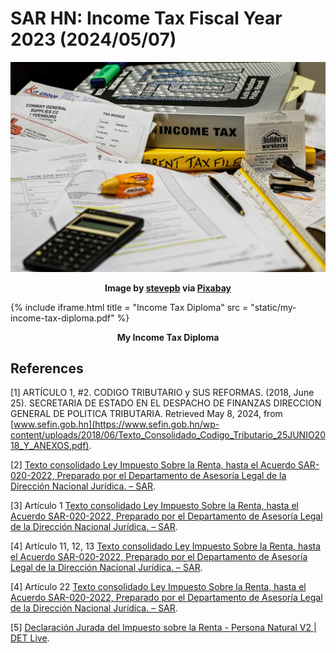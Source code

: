 <!-- Copyright (c) 2024 Tobias Briones. All rights reserved. -->
<!-- SPDX-License-Identifier: CC-BY-4.0 -->
<!-- This file is part of https://github.com/tobiasbriones/blog -->

# SAR HN: Income Tax Fiscal Year 2023 (2024/05/07)

<img src="images/sar-hn-_-income-tax-fiscal-year-2023-2024-05-07.jpg" alt="Income Tax">

<p align="center">
<b>
Image by
<a href="https://pixabay.com/users/stevepb-282134/">stevepb</a> via
<a href="https://pixabay.com/photos/income-tax-calculation-calculate-491626/">Pixabay</a>
</b>
</p>

{% include iframe.html title = "Income Tax Diploma"
src = "static/my-income-tax-diploma.pdf"
%}

<p align="center">
<b>
My Income Tax Diploma
</b>
</p>

## References

[1] ARTÍCULO 1, #2. CODIGO TRIBUTARIO y SUS REFORMAS. (2018, June 25).
SECRETARIA DE ESTADO EN EL DESPACHO DE FINANZAS DIRECCION GENERAL DE POLITICA
TRIBUTARIA. Retrieved May 8, 2024,
from [www.sefin.gob.hn](https://www.sefin.gob.hn/wp-content/uploads/2018/06/Texto_Consolidado_Codigo_Tributario_25JUNIO2018_Y_ANEXOS.pdf).

[2] [Texto consolidado Ley Impuesto Sobre la Renta, hasta el Acuerdo SAR-020-2022, Preparado por el Departamento de Asesoría Legal de la Dirección Nacional Jurídica. – SAR](https://www.sar.gob.hn/download/texto-consolidado-ley-impuesto-sobre-la-renta-hasta-el-acuerdo-sar-020-2022-preparado-por-el-departamento-de-asesoria-legal-de-la-direccion-nacional-juridica/).

[3] Artículo 1
[Texto consolidado Ley Impuesto Sobre la Renta, hasta el Acuerdo SAR-020-2022, Preparado por el Departamento de Asesoría Legal de la Dirección Nacional Jurídica. – SAR](https://www.sar.gob.hn/download/texto-consolidado-ley-impuesto-sobre-la-renta-hasta-el-acuerdo-sar-020-2022-preparado-por-el-departamento-de-asesoria-legal-de-la-direccion-nacional-juridica/).

[4] Artículo 11, 12, 13
[Texto consolidado Ley Impuesto Sobre la Renta, hasta el Acuerdo SAR-020-2022, Preparado por el Departamento de Asesoría Legal de la Dirección Nacional Jurídica. – SAR](https://www.sar.gob.hn/download/texto-consolidado-ley-impuesto-sobre-la-renta-hasta-el-acuerdo-sar-020-2022-preparado-por-el-departamento-de-asesoria-legal-de-la-direccion-nacional-juridica/).

[4] Artículo 22
[Texto consolidado Ley Impuesto Sobre la Renta, hasta el Acuerdo SAR-020-2022, Preparado por el Departamento de Asesoría Legal de la Dirección Nacional Jurídica. – SAR](https://www.sar.gob.hn/download/texto-consolidado-ley-impuesto-sobre-la-renta-hasta-el-acuerdo-sar-020-2022-preparado-por-el-departamento-de-asesoria-legal-de-la-direccion-nacional-juridica/).

[5] [Declaración Jurada del Impuesto sobre la Renta - Persona Natural V2 \| DET Live](http://detlive.sar.gob.hn/?q=ISR_PN_V2).
